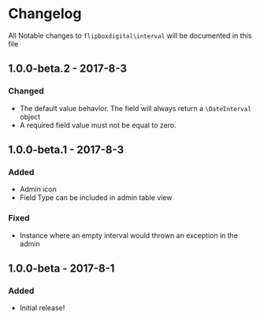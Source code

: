 # Changelog
All Notable changes to `flipboxdigital\interval` will be documented in this file

## 1.0.0-beta.2 - 2017-8-3
### Changed
- The default value behavior.  The field will always return a `\DateInterval` object
- A required field value must not be equal to zero.

## 1.0.0-beta.1 - 2017-8-3
### Added
- Admin icon
- Field Type can be included in admin table view

### Fixed
- Instance where an empty interval would thrown an exception in the admin

## 1.0.0-beta - 2017-8-1
### Added
- Initial release!